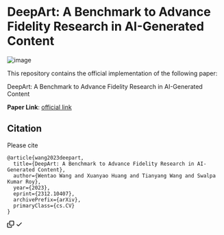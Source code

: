 # DeepArt: A Benchmark to Advance Fidelity Research in AI-Generated Content

![image](https://github.com/rickwang28574/DeepArt/assets/87885188/636942b2-8d06-4b89-9cc0-1eb4c3b0c50f)

This repository contains the official implementation of the following paper:

DeepArt: A Benchmark to Advance Fidelity Research in AI-Generated Content

<strong>Paper Link</strong>: <a href="http://arxiv.org/abs/2312.10407" rel="nofollow">official link</a>

## Citation
Please cite
<div class="snippet-clipboard-content notranslate position-relative overflow-auto"><pre class="notranslate"><code>@article{wang2023deepart,
  title={DeepArt: A Benchmark to Advance Fidelity Research in AI-Generated Content},
  author={Wentao Wang and Xuanyao Huang and Tianyang Wang and Swalpa Kumar Roy},
  year={2023},
  eprint={2312.10407},
  archivePrefix={arXiv},
  primaryClass={cs.CV}
}
</code></pre><div class="zeroclipboard-container position-absolute right-0 top-0">
    <clipboard-copy aria-label="Copy" class="ClipboardButton btn js-clipboard-copy m-2 p-0 tooltipped-no-delay" data-copy-feedback="Copied!" data-tooltip-direction="w" value="@article{wang2023deepart,
  title={DeepArt: A Benchmark to Advance Fidelity Research in AI-Generated Content},
  author={Wentao Wang and Xuanyao Huang and Tianyang Wang and Swalpa Kumar Roy},
  year={2023},
  eprint={2312.10407},
  archivePrefix={arXiv},
  primaryClass={cs.CV}
}" tabindex="0" role="button" style="display: inherit;">
      <svg aria-hidden="true" height="16" viewBox="0 0 16 16" version="1.1" width="16" data-view-component="true" class="octicon octicon-copy js-clipboard-copy-icon m-2">
    <path d="M0 6.75C0 5.784.784 5 1.75 5h1.5a.75.75 0 0 1 0 1.5h-1.5a.25.25 0 0 0-.25.25v7.5c0 .138.112.25.25.25h7.5a.25.25 0 0 0 .25-.25v-1.5a.75.75 0 0 1 1.5 0v1.5A1.75 1.75 0 0 1 9.25 16h-7.5A1.75 1.75 0 0 1 0 14.25Z"></path><path d="M5 1.75C5 .784 5.784 0 6.75 0h7.5C15.216 0 16 .784 16 1.75v7.5A1.75 1.75 0 0 1 14.25 11h-7.5A1.75 1.75 0 0 1 5 9.25Zm1.75-.25a.25.25 0 0 0-.25.25v7.5c0 .138.112.25.25.25h7.5a.25.25 0 0 0 .25-.25v-7.5a.25.25 0 0 0-.25-.25Z"></path>
</svg>
      <svg aria-hidden="true" height="16" viewBox="0 0 16 16" version="1.1" width="16" data-view-component="true" class="octicon octicon-check js-clipboard-check-icon color-fg-success d-none m-2">
    <path d="M13.78 4.22a.75.75 0 0 1 0 1.06l-7.25 7.25a.75.75 0 0 1-1.06 0L2.22 9.28a.751.751 0 0 1 .018-1.042.751.751 0 0 1 1.042-.018L6 10.94l6.72-6.72a.75.75 0 0 1 1.06 0Z"></path>
</svg>
    </clipboard-copy>
  </div></div>
